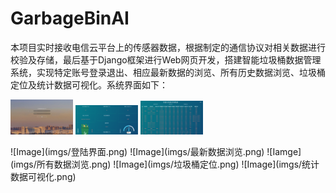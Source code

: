 # GarbageBinAI
本项目实时接收电信云平台上的传感器数据，根据制定的通信协议对相关数据进行校验及存储，最后基于Django框架进行Web网页开发，搭建智能垃圾桶数据管理系统，实现特定账号登录退出、相应最新数据的浏览、所有历史数据浏览、垃圾桶定位及统计数据可视化。系统界面如下：
<p float="left">
  <img src="/imgs/登陆界面.png" width="100" />
  <img src="/imgs/最新数据浏览.png" width="100" /> 
  <img src="/imgs/所有数据浏览.png" width="100" />
</p>
![Image](imgs/登陆界面.png)
![Image](imgs/最新数据浏览.png)
![Iamge](imgs/所有数据浏览.png)
![Image](imgs/垃圾桶定位.png)
![Image](imgs/统计数据可视化.png)

